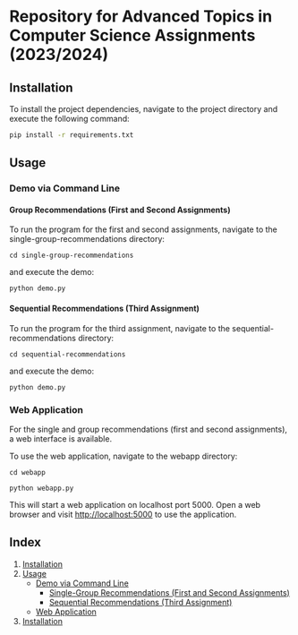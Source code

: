 # Repository for Advanced Topics in Computer Science Assignments (2023/2024)

## Installation

To install the project dependencies, navigate to the project directory and execute the following command:

```bash
pip install -r requirements.txt
```

## Usage

### Demo via Command Line

#### Group Recommendations (First and Second Assignments)

To run the program for the first and second assignments, navigate to the single-group-recommendations directory:

```
cd single-group-recommendations
```
and execute the demo:

```
python demo.py
```

#### Sequential Recommendations (Third Assignment)

To run the program for the third assignment, navigate to the sequential-recommendations directory:

```
cd sequential-recommendations
```
and execute the demo:

```
python demo.py
```

### Web Application

For the single and group recommendations (first and second assignments), a web interface is available.

To use the web application, navigate to the webapp directory:
```
cd webapp
```

```
python webapp.py
```

This will start a web application on localhost port 5000. Open a web browser and visit [http://localhost:5000](http://localhost:5000) to use the application.

## Index

1. [Installation](#installation)
2. [Usage](#usage)
   - [Demo via Command Line](#demo-via-command-line)
     - [Single-Group Recommendations (First and Second Assignments)](#single-group-recommendations-first-and-second-assignments)
     - [Sequential Recommendations (Third Assignment)](#sequential-recommendations-third-assignment)
   - [Web Application](#web-application)
3. [Installation](#installation)

